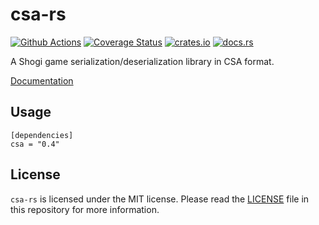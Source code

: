 # csa-rs

[![Github Actions](https://github.com/nozaq/csa-rs/workflows/build/badge.svg)](https://github.com/nozaq/csa-rs/actions?workflow=build)
[![Coverage Status](https://coveralls.io/repos/github/nozaq/csa-rs/badge.svg)](https://coveralls.io/github/nozaq/csa-rs)
[![crates.io](https://img.shields.io/crates/v/csa.svg)](https://crates.io/crates/csa)
[![docs.rs](https://docs.rs/csa/badge.svg)](https://docs.rs/csa)

A Shogi game serialization/deserialization library in CSA format.

[Documentation](https://nozaq.github.io/csa-rs)

## Usage

```
[dependencies]
csa = "0.4"
```

## License

`csa-rs` is licensed under the MIT license. Please read the [LICENSE](LICENSE) file in this repository for more information.
